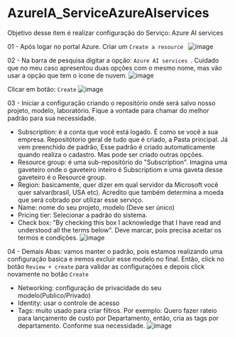 # AzureIA_ServiceAzureAIservices
Objetivo desse item é realizar configuração do Serviço: Azure AI services

01 - Após logar no portal Azure. Criar um ``` Create a resource  ```
![image](https://github.com/user-attachments/assets/74e81e19-8c4d-42db-a3c6-9b93d4fe95bb)

02 - Na barra de pesquisa digitar a opção: ``` Azure AI services  ```. Cuidado que no meu caso apresentou duas opções com o mesmo nome, mas vão usar a opção que tem o ícone de nuvem.
![image](https://github.com/user-attachments/assets/8b61c68c-e269-4090-8d8b-b44b5d761077)

Clicar em botão: ``` Create ```
![image](https://github.com/user-attachments/assets/e658a628-f329-412f-a30f-4a9474610872)

03 - Iniciar a configuração criando o repositório onde será salvo nosso projeto, modelo, laboratório. Fique a vontade para chamar do melhor padrão para sua necessidade.
   * Subscription: é a conta que você está logado. É como se você a sua empresa. Repositótorio geral de tudo que é criado, a Pasta principal. Já vem preenchido de padrão, Esse padrão é criado automaticamente quando realiza o cadastro. Mas pode ser criado outras opções.
   * Resource group: é uma sub-repositório do "Subscription".
Imagina uma gaveteiro onde o gaveteiro inteiro é Subscriptiom e uma gaveta desse gaveteiro é o Resource group.
   * Region: basicamente, quer dizer em qual servidor da Microsoft você quer salvar(brasil, USA etc). Acredito que também determina a moeda que será cobrado por utilizar esse serviço.
   * Name: nome do seu projeto, modelo (Deve ser único)
   * Pricing tier: Selecionar a padrão do sistema.
   * Check box: "By checking this box I acknowledge that I have read and understood all the terms below". Deve marcar, pois precisa aceitar os termos e condições.
![image](https://github.com/user-attachments/assets/188b515a-fd4e-4973-9983-d3505ae796ad)

04 - Demais Abas: vamos manter o padrão, pois estamos realizando uma configuração basica e iremos excluir esse modelo no final. Então, click no botão ``` Review + create ``` para validar as configurações e depois click novamente no botão ``` Create ``` 
   * Networking: configuração de privacidade do seu modelo(Publico/Privado)
   * Identity: usar o controle de acesso
   * Tags: muito usado para criar filtros. Por exemplo: Quero fazer rateio para lançamento de custo por Departamento, então, cria as tags por departamento. Conforme sua necessidade.
![image](https://github.com/user-attachments/assets/8c6870b4-9686-4c93-b5c8-a049315f8e6b)
